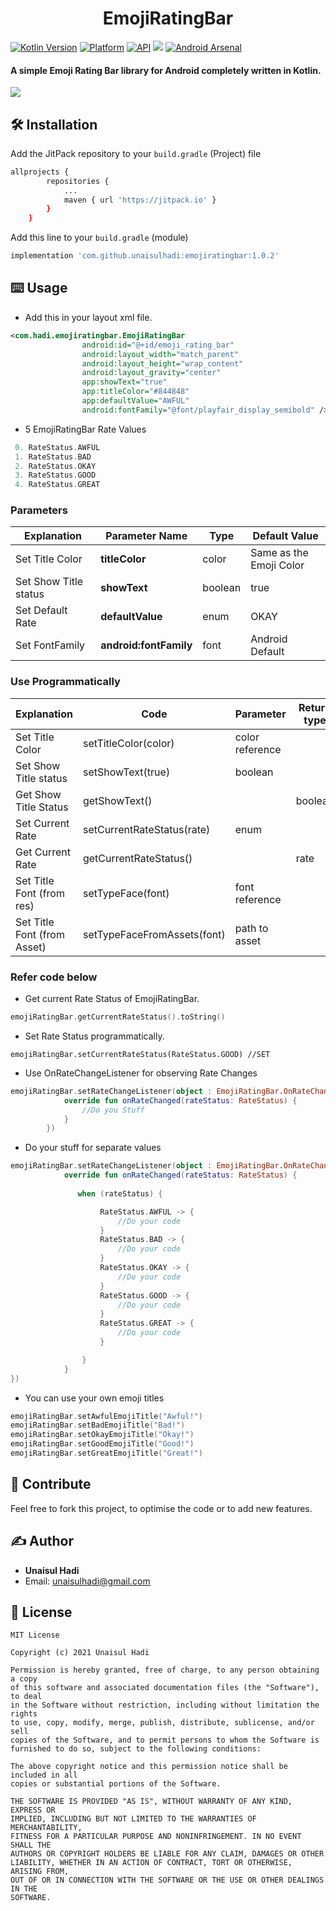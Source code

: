 <h1 align="center">EmojiRatingBar</h1>

[![Kotlin Version](https://img.shields.io/badge/Kotlin-v1.5.10-blue.svg)](https://kotlinlang.org)  [![Platform](https://img.shields.io/badge/Platform-Android-green.svg?style=flat)](https://www.android.com/) [![API](https://img.shields.io/badge/API-21%2B-brightgreen.svg?style=flat)](https://android-arsenal.com/api?level=21)
[![](https://jitpack.io/v/unaisulhadi/emojiratingbar.svg)](https://jitpack.io/#unaisulhadi/emojiratingbar)
[![Android Arsenal]( https://img.shields.io/badge/Android%20Arsenal-Emoji%20Rating%20Bar-green.svg?style=flat )]( https://android-arsenal.com/details/1/8293 )
<br/>

#### A simple Emoji Rating Bar library for Android completely written in Kotlin.

 <img src="https://raw.githubusercontent.com/unaisulhadi/EmojiRatingBar/master/art/Rating.png">
 
## 🛠 Installation

Add the JitPack repository to your ```build.gradle``` (Project) file
```bash
allprojects {
		repositories {
			...
			maven { url 'https://jitpack.io' }
		}
	}
```

Add this line to your ```build.gradle``` (module)
```bash
implementation 'com.github.unaisulhadi:emojiratingbar:1.0.2'
```

## ⌨️ Usage

- Add this in your layout xml file.

```xml
<com.hadi.emojiratingbar.EmojiRatingBar
                android:id="@+id/emoji_rating_bar"
                android:layout_width="match_parent"
                android:layout_height="wrap_content"
                android:layout_gravity="center"
                app:showText="true"
                app:titleColor="#844848"
                app:defaultValue="AWFUL"
                android:fontFamily="@font/playfair_display_semibold" />
```

- 5 EmojiRatingBar Rate Values
```kotlin
 0. RateStatus.AWFUL
 1. RateStatus.BAD
 2. RateStatus.OKAY
 3. RateStatus.GOOD
 4. RateStatus.GREAT
```

### Parameters

| Explanation               | Parameter Name          | Type       | Default Value            |
| ------------------------- | ----------------------- | ---------- | --------------           |
| Set Title Color           | **titleColor**          | color      | Same as the Emoji Color  |
| Set Show Title status     | **showText**            | boolean    | true                     |
| Set Default Rate          | **defaultValue**        | enum       | OKAY                     |
| Set FontFamily            | **android:fontFamily**  | font       | Android Default          | 

### Use Programmatically

| Explanation                 | Code                        | Parameter            | Return type    |
| --------------------------- | --------------------------- | -------------------- | -------------- |
| Set Title Color             | setTitleColor(color)        | color reference      |                |
| Set Show Title status       | setShowText(true)           | boolean              |                |
| Get Show Title Status       | getShowText()               |                      | boolean        |
| Set Current Rate            | setCurrentRateStatus(rate)  | enum                 |                |
| Get Current Rate            | getCurrentRateStatus()      |                      | rate           |
| Set Title Font (from res)   | setTypeFace(font)           | font reference       |                |
| Set Title Font (from Asset) | setTypeFaceFromAssets(font) | path to asset        |                |


### Refer code below

- Get current Rate Status of EmojiRatingBar.
```kotlin
emojiRatingBar.getCurrentRateStatus().toString()
```

- Set Rate Status programmatically.
```
emojiRatingBar.setCurrentRateStatus(RateStatus.GOOD) //SET

```
- Use OnRateChangeListener for observing Rate Changes
```kotlin
emojiRatingBar.setRateChangeListener(object : EmojiRatingBar.OnRateChangeListener {
            override fun onRateChanged(rateStatus: RateStatus) {
                //Do you Stuff
            }
        })
```
- Do your stuff for separate values
```kotlin
emojiRatingBar.setRateChangeListener(object : EmojiRatingBar.OnRateChangeListener {
            override fun onRateChanged(rateStatus: RateStatus) {
               
               when (rateStatus) {

                    RateStatus.AWFUL -> {
                        //Do your code
                    }
                    RateStatus.BAD -> {
                        //Do your code
                    }
                    RateStatus.OKAY -> {
                        //Do your code
                    }
                    RateStatus.GOOD -> {
                        //Do your code
                    }
                    RateStatus.GREAT -> {
                        //Do your code
                    }

                }
            }
})
 ```
 
 - You can use your own emoji titles
 ```kotlin
 emojiRatingBar.setAwfulEmojiTitle("Awful!")
 emojiRatingBar.setBadEmojiTitle("Bad!")
 emojiRatingBar.setOkayEmojiTitle("Okay!")
 emojiRatingBar.setGoodEmojiTitle("Good!")
 emojiRatingBar.setGreatEmojiTitle("Great!")
 ```
 
 
 ## 🍰  Contribute  

Feel free to fork this project, to optimise the code or to add new features. 

## ✍️ Author
* <b>Unaisul Hadi</b>
* Email: unaisulhadi@gmail.com


## 📝 License

```
MIT License

Copyright (c) 2021 Unaisul Hadi

Permission is hereby granted, free of charge, to any person obtaining a copy
of this software and associated documentation files (the "Software"), to deal
in the Software without restriction, including without limitation the rights
to use, copy, modify, merge, publish, distribute, sublicense, and/or sell
copies of the Software, and to permit persons to whom the Software is
furnished to do so, subject to the following conditions:

The above copyright notice and this permission notice shall be included in all
copies or substantial portions of the Software.

THE SOFTWARE IS PROVIDED "AS IS", WITHOUT WARRANTY OF ANY KIND, EXPRESS OR
IMPLIED, INCLUDING BUT NOT LIMITED TO THE WARRANTIES OF MERCHANTABILITY,
FITNESS FOR A PARTICULAR PURPOSE AND NONINFRINGEMENT. IN NO EVENT SHALL THE
AUTHORS OR COPYRIGHT HOLDERS BE LIABLE FOR ANY CLAIM, DAMAGES OR OTHER
LIABILITY, WHETHER IN AN ACTION OF CONTRACT, TORT OR OTHERWISE, ARISING FROM,
OUT OF OR IN CONNECTION WITH THE SOFTWARE OR THE USE OR OTHER DEALINGS IN THE
SOFTWARE.
```

